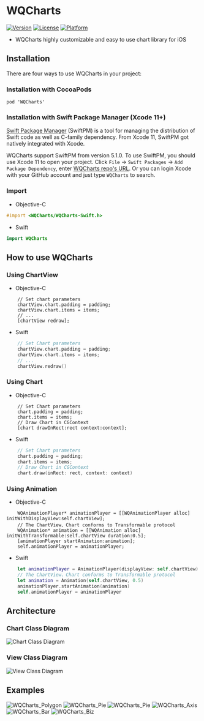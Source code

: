 # WQCharts

[![Version](https://img.shields.io/cocoapods/v/WQCharts.svg?style=flat)](https://cocoapods.org/pods/WQCharts)
[![License](https://img.shields.io/cocoapods/l/WQCharts.svg?style=flat)](https://cocoapods.org/pods/WQCharts)
[![Platform](https://img.shields.io/cocoapods/p/WQCharts.svg?style=flat)](https://cocoapods.org/pods/WQCharts)

* WQCharts highly customizable and easy to use chart library for iOS

## Installation
There are four ways to use WQCharts in your project:

### Installation with CocoaPods
```
pod 'WQCharts'
```

### Installation with Swift Package Manager (Xcode 11+)

[Swift Package Manager](https://swift.org/package-manager/) (SwiftPM) is a tool for managing the distribution of Swift code as well as C-family dependency. From Xcode 11, SwiftPM got natively integrated with Xcode.

WQCharts support SwiftPM from version 5.1.0. To use SwiftPM, you should use Xcode 11 to open your project. Click `File` -> `Swift Packages` -> `Add Package Dependency`, enter [WQCharts repo's URL](https://github.com/CoderWQYao/WQCharts-iOS.git). Or you can login Xcode with your GitHub account and just type `WQCharts` to search.

### Import

* Objective-C
```objective-c
#import <WQCharts/WQCharts-Swift.h>
```

* Swift
```swift
import WQCharts
```

## How to use WQCharts

### Using ChartView

* Objective-C
```objc
    // Set chart parameters
    chartView.chart.padding = padding;
    chartView.chart.items = items;
    // ...
    [chartView redraw];
```

* Swift
```swift
    // Set Chart parameters
    chartView.chart.padding = padding;
    chartView.chart.items = items;
    // ...
    chartView.redraw()
```

### Using Chart

* Objective-C
```objc
    // Set Chart parameters
    chart.padding = padding;
    chart.items = items;
    // Draw Chart in CGContext
    [chart drawInRect:rect context:context];
```

* Swift
```swift
    // Set Chart parameters
    chart.padding = padding;
    chart.items = items;
    // Draw Chart in CGContext
    chart.draw(inRect: rect, context: context)
```
### Using Animation

* Objective-C
```objc
    WQAnimationPlayer* animationPlayer = [[WQAnimationPlayer alloc] initWithDisplayView:self.chartView];
    // The ChartView、Chart conforms to Transformable protocol
    WQAnimation* animation = [[WQAnimation alloc] initWithTransformable:self.chartView duration:0.5];
    [animationPlayer startAnimation:animation];
    self.animationPlayer = animationPlayer;
```

* Swift
```swift
    let animationPlayer = AnimationPlayer(displayView: self.chartView)
    // The ChartView、Chart conforms to Transformable protocol
    let animation = Animation(self.chartView, 0.5)
    animationPlayer.startAnimation(animation)
    self.animationPlayer = animationPlayer
```

## Architecture

### Chart Class Diagram
![Chart Class Diagram](http://appdata.cc/WQCharts_ChartDiagram.png)

### View Class Diagram
![View Class Diagram](http://appdata.cc/WQCharts_ViewDiagram.png)

## Examples

![WQCharts_Polygon](http://appdata.cc/WQCharts_Polygon.gif)
![WQCharts_Pie](http://appdata.cc/WQCharts_Pie.gif)
![WQCharts_Pie](http://appdata.cc/WQCharts_Radar.gif)
![WQCharts_Axis](http://appdata.cc/WQCharts_Axis.gif)
![WQCharts_Bar](http://appdata.cc/WQCharts_Bar.gif)
![WQCharts_Biz](http://appdata.cc/WQCharts_Biz.gif)

